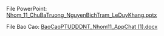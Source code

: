 File PowerPoint: [Nhom_11_ChuBaTruong_NguyenBichTram_LeDuyKhang.pptx](https://github.com/user-attachments/files/15753281/Nhom_11_ChuBaTruong_NguyenBichTram_LeDuyKhang.pptx)


File Bao Cao: [BaoCaoPTUDDDNT_Nhom11_AppChat (1).docx](https://github.com/user-attachments/files/15791700/BaoCaoPTUDDDNT_Nhom11_AppChat.1.docx)

